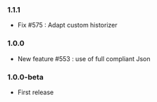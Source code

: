 ### 1.1.1
* Fix #575 : Adapt custom historizer

### 1.0.0
* New feature #553 : use of full compliant Json

### 1.0.0-beta
* First release
